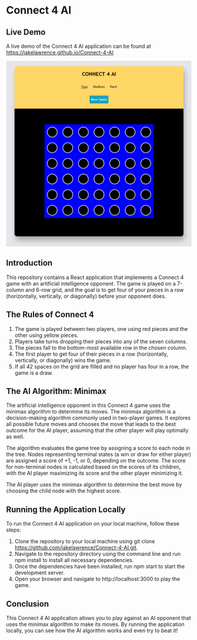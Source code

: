 # Connect 4 AI

## Live Demo

A live demo of the Connect 4 AI application can be found at https://jakelawrence.github.io/Connect-4-AI

![A Connect 4 board](https://raw.githubusercontent.com/jakelawrence/Connect-4-AI/master/img/board.jpg?raw=true)

## Introduction

This repository contains a React application that implements a Connect 4 game with an artificial intelligence opponent. The game is played on a 7-column and 6-row grid, and the goal is to get four of your pieces in a row (horizontally, vertically, or diagonally) before your opponent does.

## The Rules of Connect 4

1. The game is played between two players, one using red pieces and the other using yellow pieces.
2. Players take turns dropping their pieces into any of the seven columns.
3. The pieces fall to the bottom-most available row in the chosen column.
4. The first player to get four of their pieces in a row (horizontally, vertically, or diagonally) wins the game.
5. If all 42 spaces on the grid are filled and no player has four in a row, the game is a draw.

## The AI Algorithm: Minimax

The artificial intelligence opponent in this Connect 4 game uses the minimax algorithm to determine its moves. The minimax algorithm is a decision-making algorithm commonly used in two-player games. It explores all possible future moves and chooses the move that leads to the best outcome for the AI player, assuming that the other player will play optimally as well.

The algorithm evaluates the game tree by assigning a score to each node in the tree. Nodes representing terminal states (a win or draw for either player) are assigned a score of +1, -1, or 0, depending on the outcome. The score for non-terminal nodes is calculated based on the scores of its children, with the AI player maximizing its score and the other player minimizing it.

The AI player uses the minimax algorithm to determine the best move by choosing the child node with the highest score.

## Running the Application Locally

To run the Connect 4 AI application on your local machine, follow these steps:

1. Clone the repository to your local machine using git clone https://github.com/jakelawrence/Connect-4-AI.git.
2. Navigate to the repository directory using the command line and run npm install to install all necessary dependencies.
3. Once the dependencies have been installed, run npm start to start the development server.
4. Open your browser and navigate to http://localhost:3000 to play the game.

## Conclusion

This Connect 4 AI application allows you to play against an AI opponent that uses the minimax algorithm to make its moves. By running the application locally, you can see how the AI algorithm works and even try to beat it!
